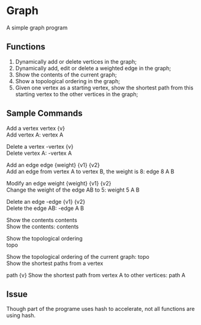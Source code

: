   # Graph
A simple graph program

## Functions
1.  Dynamically add or delete vertices in the graph; 
2.  Dynamically add, edit or delete a weighted edge in the graph; 
3.  Show the contents of the current graph; 
4.  Show a topological ordering in the graph;
5.  Given one vertex as a starting vertex, show the shortest path from this starting vertex to the other vertices in the graph; 

## Sample Commands
Add a vertex vertex {v}   
Add vertex A: vertex A 

Delete a vertex -vertex {v}   
Delete vertex A: -vertex A 

Add an edge edge {weight} {v1} {v2}   
Add an edge from vertex A to vertex B, the weight is 8: edge 8 A B 

Modify an edge weight {weight} {v1} {v2}  
Change the weight of the edge AB to 5: weight 5 A B 

Delete an edge -edge {v1} {v2}  
Delete the edge AB:  -edge A B 

Show the contents contents   
Show the contents: contents 

Show the topological ordering   
topo 

Show the topological ordering of the current graph:  topo   
Show the shortest paths from a vertex 

path {v} 
Show the shortest path from vertex A to other vertices: path A  

## Issue
Though part of the programe uses hash to accelerate, not all functions are using hash.
